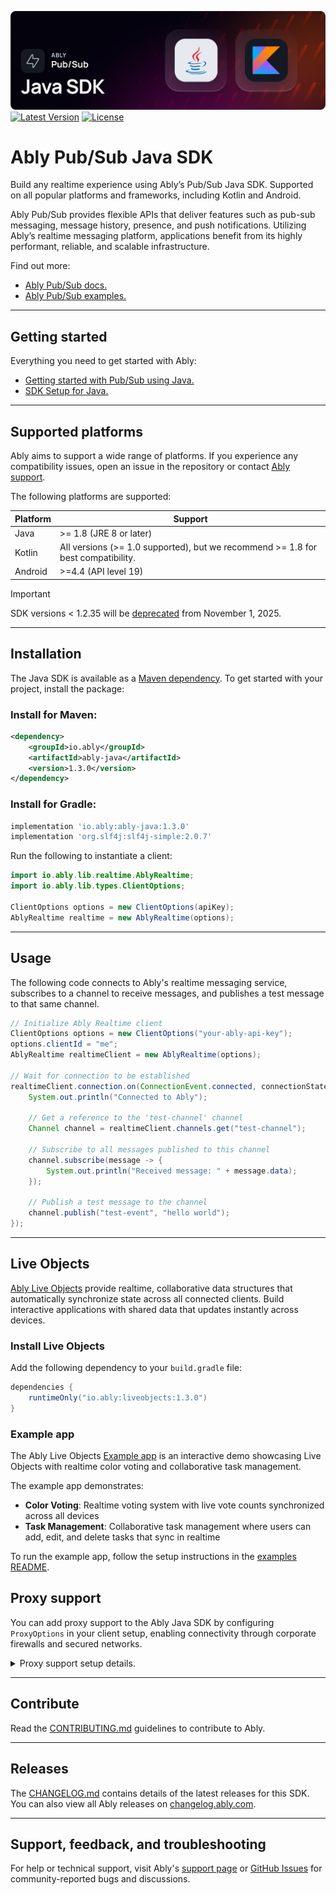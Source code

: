 ![Ably Pub/Sub Java Header](images/javaSDK-github.png)
[![Latest Version](https://img.shields.io/maven-central/v/io.ably/ably-java)](https://central.sonatype.com/artifact/io.ably/ably-java)
[![License](https://badgen.net/github/license/ably/ably-java)](https://github.com/ably/ably-java/blob/main/LICENSE)

# Ably Pub/Sub Java SDK

Build any realtime experience using Ably’s Pub/Sub Java SDK. Supported on all popular platforms and frameworks, including Kotlin and Android.

Ably Pub/Sub provides flexible APIs that deliver features such as pub-sub messaging, message history, presence, and push notifications. Utilizing Ably’s realtime messaging platform, applications benefit from its highly performant, reliable, and scalable infrastructure.

Find out more:

* [Ably Pub/Sub docs.](https://ably.com/docs/basics)
* [Ably Pub/Sub examples.](https://ably.com/examples?product=pubsub)

---

## Getting started

Everything you need to get started with Ably:

* [Getting started with Pub/Sub using Java.](https://ably.com/docs/getting-started/java)
* [SDK Setup for Java.](https://ably.com/docs/getting-started/setup?lang=java)

---

## Supported platforms

Ably aims to support a wide range of platforms. If you experience any compatibility issues, open an issue in the repository or contact [Ably support](https://ably.com/support).

The following platforms are supported:

| Platform | Support |
|----------|---------|
| Java     | >= 1.8 (JRE 8 or later) |
| Kotlin   | All versions (>= 1.0 supported), but we recommend >= 1.8 for best compatibility. |
| Android  | >=4.4 (API level 19) |

> [!IMPORTANT]
> SDK versions < 1.2.35 will be [deprecated](https://ably.com/docs/platform/deprecate/protocol-v1) from November 1, 2025.

---

## Installation

The Java SDK is available as a [Maven dependency](https://mvnrepository.com/artifact/io.ably/ably-java). To get started with your project, install the package:

### Install for Maven:

```xml
<dependency>
    <groupId>io.ably</groupId>
    <artifactId>ably-java</artifactId>
    <version>1.3.0</version>
</dependency>
```

### Install for Gradle:

```gradle
implementation 'io.ably:ably-java:1.3.0'
implementation 'org.slf4j:slf4j-simple:2.0.7'
```

Run the following to instantiate a client:

```java
import io.ably.lib.realtime.AblyRealtime;
import io.ably.lib.types.ClientOptions;

ClientOptions options = new ClientOptions(apiKey);
AblyRealtime realtime = new AblyRealtime(options);
```

---

## Usage

The following code connects to Ably's realtime messaging service, subscribes to a channel to receive messages, and publishes a test message to that same channel.


```java
// Initialize Ably Realtime client
ClientOptions options = new ClientOptions("your-ably-api-key");
options.clientId = "me";
AblyRealtime realtimeClient = new AblyRealtime(options);

// Wait for connection to be established
realtimeClient.connection.on(ConnectionEvent.connected, connectionStateChange -> {
    System.out.println("Connected to Ably");
    
    // Get a reference to the 'test-channel' channel
    Channel channel = realtimeClient.channels.get("test-channel");
    
    // Subscribe to all messages published to this channel
    channel.subscribe(message -> {
        System.out.println("Received message: " + message.data);
    });
    
    // Publish a test message to the channel
    channel.publish("test-event", "hello world");
});
```
---

## Live Objects

[Ably Live Objects](https://ably.com/docs/liveobjects) provide realtime, collaborative data structures that automatically synchronize state across all connected clients. Build interactive applications with shared data that updates instantly across devices.

### Install Live Objects

Add the following dependency to your `build.gradle` file:

```groovy
dependencies {
    runtimeOnly("io.ably:liveobjects:1.3.0")
}
```

### Example app

The Ably Live Objects [Example app](./examples) is an interactive demo showcasing Live Objects with realtime color voting and collaborative task management.

The example app demonstrates:
- **Color Voting**: Realtime voting system with live vote counts synchronized across all devices
- **Task Management**: Collaborative task management where users can add, edit, and delete tasks that sync in realtime

To run the example app, follow the setup instructions in the [examples README](./examples/README.md).

## Proxy support

You can add proxy support to the Ably Java SDK by configuring `ProxyOptions` in your client setup, enabling connectivity through corporate firewalls and secured networks.

<details>
<summary>Proxy support setup details.</summary>

To enable proxy support for both REST and Realtime clients in the Ably SDK, use the OkHttp library to handle HTTP requests and WebSocket connections.

Add the following dependency to your `build.gradle` file:

```groovy
dependencies {
    runtimeOnly("io.ably:network-client-okhttp:1.3.0")
}
```

After adding the OkHttp dependency, enable proxy support by specifying proxy settings in the ClientOptions when initializing your Ably client.

The following example sets up a proxy using the Pub/Sub Java SDK:

```java
import io.ably.lib.realtime.AblyRealtime;
import io.ably.lib.rest.AblyRest;
import io.ably.lib.transport.Defaults;
import io.ably.lib.types.ClientOptions;
import io.ably.lib.types.ProxyOptions;
import io.ably.lib.http.HttpAuth;

public class AblyWithProxy {
    public static void main(String[] args) throws Exception {
        // Configure Ably Client options
        ClientOptions options = new ClientOptions();
        
        // Setup proxy settings
        ProxyOptions proxy = new ProxyOptions();
        proxy.host = "your-proxy-host";  // Replace with your proxy host
        proxy.port = 8080;               // Replace with your proxy port
        
        // Optional: If the proxy requires authentication
        proxy.username = "your-username";  // Replace with proxy username
        proxy.password = "your-password";  // Replace with proxy password
        proxy.prefAuthType = HttpAuth.Type.BASIC;  // Choose your preferred authentication type (e.g., BASIC or DIGEST)

        // Attach the proxy settings to the client options
        options.proxy = proxy;

        // Create an instance of Ably using the configured options
        AblyRest ably = new AblyRest(options);

        // Alternatively, for real-time connections
        AblyRealtime ablyRealtime = new AblyRealtime(options);

        // Use the Ably client as usual
    }
}
```

</details>

---

## Contribute

Read the [CONTRIBUTING.md](./CONTRIBUTING.md) guidelines to contribute to Ably.

---

## Releases

The [CHANGELOG.md](./CHANGELOG.md) contains details of the latest releases for this SDK. You can also view all Ably releases on [changelog.ably.com](https://changelog.ably.com).

---

## Support, feedback, and troubleshooting

For help or technical support, visit Ably's [support page](https://ably.com/support) or [GitHub Issues](https://github.com/ably/ably-java/issues) for community-reported bugs and discussions.

